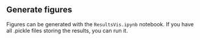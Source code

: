 ## Generate figures

Figures can be generated with the ``ResultsVis.ipynb`` notebook.
If you have all .pickle files storing the results, you can run it.